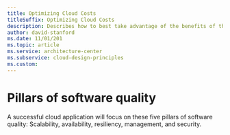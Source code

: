 ```yaml
---
title: Optimizing Cloud Costs
titleSuffix: Optimizing Cloud Costs
description: Describes how to best take advantage of the benefits of the cloud to minimize your cost.
author: david-stanford
ms.date: 11/01/201
ms.topic: article
ms.service: architecture-center
ms.subservice: cloud-design-principles
ms.custom: 
---
```


# Pillars of software quality

A successful cloud application will focus on these five pillars of software quality: Scalability, availability, resiliency, management, and security.
